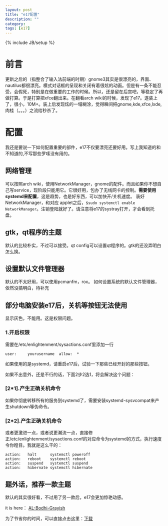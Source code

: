 ```yaml
---
layout: post
title: "e17配置"
description: ""
category: 
tags: [e17]
---
```

{% include JB/setup %}

# 前言
更新之后的（指整合了输入法前端的时期）gnome3其实是很漂亮的，界面、nautilus都很漂亮。模式对话框的呈现和关闭有着很炫的动画。但是有一条不能忍受，会假死，特别是在做重要的工作的时候。所以，还是留在后宫吧，等稳定了再做打算。于是打算把xfce翻出来。在翻看arch wiki的时候，发现了e17。遂装上了，很小，10M+。装上后发现炫的一塌糊涂，觉得瞬间把gnome,kde,xfce,lxde,肉桂（。。。）之流给秒杀了。
# 配置
我还是要说一下如何配置重要的部件，e17不仅要漂亮还要好用。写上我知道的和不知道的,不写那些罗嗦没有用的。
## 网络管理
可以按照arch wiki，使用NetworkManager，gnome的配件。而且如果你不想自己写service，现阶段只能用它。它很好用，包办了无线网卡的控制。__需要使用systemd来配置__，这是趋势，也是好东西，可以加快开/关机速度。
装好NetworkManager，和对应 applet之后，`$sudo systemctl enable NetworkManager`。注销登陆就好了。请注意将e17的systray打开，才会看到托盘。
## gtk，qt程序的主题
默认的比较朴实，不过可以接受。qt config可以设置qt程序的。gtk的还没弄明白怎么换。
## 设置默认文件管理器
默认的不太好用，可以使用pcmanfm，rox。
如何设置系统的默认文件管理器，依然没搞明白，待补充
## 部分电脑安装e17后，关机等按钮无法使用
显示灰色，不能用。这是权限问题。
### 1.开启权限
需要在/etc/enlightenment/sysactions.conf里添加一行

`user:     yourusername  allow:  *`

如果使用的是systemd，请重启e17后，试验一下那些已经开封的那些按钮。

如果不出意外，还是不行的话，下面2步2选1，将会解决这个问题：
### [2*1].产生正确关机命令
如果你彻底转移所有的服务到systemd了，需要安装systemd-sysvcompat来产生shutdown等伪命令。
### [2*2].产生正确关机命令
或者更激进一点，或者说更潮流一点，直接修正/etc/enlightenment/sysactions.conf的对应命令为systemd的方式，执行速度令你瞠目。我就是这么干的：

    action:   halt      systemctl poweroff
    action:   reboot    systemctl reboot
    action:   suspend   systemctl suspend
    action:   hibernate systemctl hibernate
    
## 题外话，推荐一款主题
默认的其实很好看，不过用了另一款后，e17会更加惊艳动感。

it is here：
[AL-Bodhi-Grayish](http://exchange.enlightenment.org/theme/show/2649)

为了节省你的时间，可以直接点击这里：[下载](http://exchange.enlightenment.org/theme/get/2649)
